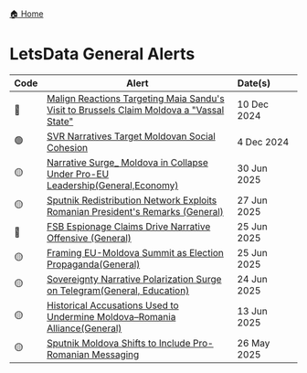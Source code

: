 <a href="{{ '/' | relative_url }}" class="home-button">🏠 Home</a>

# LetsData General Alerts

| Code | Alert | Date(s)&nbsp;&nbsp;&nbsp;&nbsp;&nbsp;&nbsp;&nbsp;&nbsp;&nbsp; |
|---|---------------|-----------------|
| 🔴 | [Malign Reactions Targeting Maia Sandu's Visit to Brussels Claim Moldova a "Vassal State"](https://drive.google.com/file/d/1JNlQMe2pc1c6EIyHF_1zyncm3U8R2z3g/view?usp=drivesdk) | 10 Dec 2024 |
| 🟢 | [SVR Narratives Target Moldovan Social Cohesion](https://drive.google.com/file/d/1XcZiPulWDs2j7sDDJz45rrvwMsBese6W/view?usp=drivesdk) | 4 Dec 2024 |
| 🟡 | [Narrative Surge_ Moldova in Collapse Under Pro-EU Leadership(General,Economy)](https://drive.google.com/file/d/1pV4zZf7rEAWu8zPmLaaC_ebaETd251gN/view?usp=drivesdk) | 30 Jun 2025|
| 🟡 | [Sputnik Redistribution Network Exploits Romanian President's Remarks (General)](https://drive.google.com/file/d/1wORtw3zKuZx1yc5U45JvzUBtRtKeo5EG/view?usp=drivesdk) | 27 Jun 2025 |
| 🔴 | [FSB Espionage Claims Drive Narrative Offensive (General)](https://drive.google.com/file/d/18S9lel3URt2SpmWGh3I8BnlKUPFh_fJG/view?usp=drivesdk) | 25 Jun 2025 |
| 🟡 | [Framing EU-Moldova Summit as Election Propaganda(General)](https://drive.google.com/file/d/1o95JlLIY0NnB-ERcTPsy2Va_-Opshx4D/view?usp=drivesdk) | 25 Jun 2025 |
| 🟡 | [Sovereignty Narrative Polarization Surge on Telegram(General, Education)](https://drive.google.com/file/d/1RqrYvz-Ke2ucexjGM2_q5X05FdXjwTgY/view?usp=drivesdk) | 24 Jun 2025 |
| 🟡 | [Historical Accusations Used to Undermine Moldova–Romania Alliance(General)](https://drive.google.com/file/d/1fwaBjFUrnHfTLv5fna4gISlc61VfFZGD/view?usp=drivesdk) | 13 Jun 2025 |
| 🟡 | [Sputnik Moldova Shifts to Include Pro-Romanian Messaging](https://drive.google.com/file/d/1H3TbqEhM_lShyFFbKEUahllzngMXYaRk/view?usp=drivesdk) | 26 May 2025 |    
 
